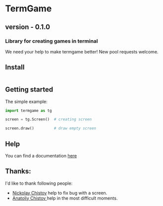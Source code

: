 # TermGame
## version - 0.1.0

### Library for creating games in terminal

We need your help to make termgame better!
New pool requests welcome.

## Install
```
```

## Getting started
The simple example:
```python
import termgame as tg

screen = tg.Screen()  # creating screen

screen.draw()         # draw empty screen
```
## Help
You can find a documentation [here](https://gitflic.ru/project/wchistow/term-game/blob?file=DOCUMENTATION.md)

## Thanks:
I'd like to thank following people:
 + [Nickolay Chistov](https://gitflic.ru/user/nchistov) help to fix bug with a screen.
 + [Anatoliy Chistov ](https://gitflic.ru/user/codefather) help in the most difficult moments.
